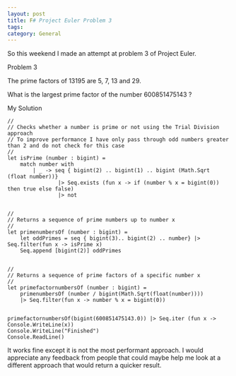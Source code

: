```yaml
---
layout: post
title: F# Project Euler Problem 3
tags: 
category: General
---
```

So this weekend I made an attempt at problem 3 of Project Euler.

Problem 3

The prime factors of 13195 are 5, 7, 13 and 29.

What is the largest prime factor of the number 600851475143 ?

My Solution

 

~~~
//
// Checks whether a number is prime or not using the Trial Division approach
// To improve performance I have only pass through odd numbers greater than 2 and do not check for this case
//
let isPrime (number : bigint) =
    match number with        
        | _ -> seq { bigint(2) .. bigint(1) .. bigint (Math.Sqrt (float number))}    
                |> Seq.exists (fun x -> if (number % x = bigint(0)) then true else false)      
                |> not        


//
// Returns a sequence of prime numbers up to number x
//
let primenumbersOf (number : bigint) =    
    let oddPrimes = seq { bigint(3).. bigint(2) .. number} |> Seq.filter(fun x -> isPrime x)                
    Seq.append [bigint(2)] oddPrimes


//
// Returns a sequence of prime factors of a specific number x
//
let primefactornumbersOf (number : bigint) =
    primenumbersOf (number / bigint(Math.Sqrt(float(number))))    
    |> Seq.filter(fun x -> number % x = bigint(0))
    

primefactornumbersOf(bigint(600851475143.0)) |> Seq.iter (fun x -> Console.WriteLine(x))
Console.WriteLine("Finished")
Console.ReadLine()
~~~

It works fine except it is not the most performant approach. I would appreciate any feedback from people that could maybe help me look at a different approach that would return a quicker result.